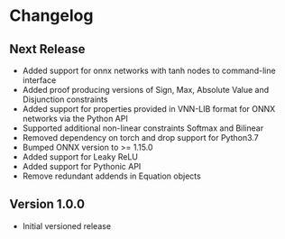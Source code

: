 # Changelog

## Next Release
* Added support for onnx networks with tanh nodes to command-line interface
* Added proof producing versions of Sign, Max, Absolute Value and Disjunction constraints
* Added support for properties provided in VNN-LIB format for ONNX networks via the Python API
* Supported additional non-linear constraints Softmax and Bilinear
* Removed dependency on torch and drop support for Python3.7
* Bumped ONNX version to >= 1.15.0
* Added support for Leaky ReLU
* Added support for Pythonic API
* Remove redundant addends in Equation objects

## Version 1.0.0
* Initial versioned release
